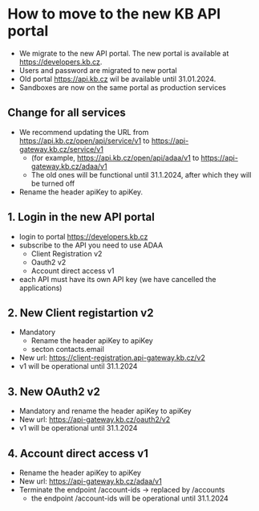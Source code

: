 # How to move to the new KB API portal

- We migrate to the new API portal. The new portal is available at <https://developers.kb.cz>.
- Users and password are migrated to new portal
- Old portal <https://api.kb.cz> wil be available until 31.01.2024.
- Sandboxes are now on the same portal as production services

## Change for all services

- We recommend updating the URL from <https://api.kb.cz/open/api/service/v1> to <https://api-gateway.kb.cz/service/v1>
  - (for example, <https://api.kb.cz/open/api/adaa/v1> to <https://api-gateway.kb.cz/adaa/v1>
  - The old ones will be functional until 31.1.2024, after which they will be turned off
- Rename the header apiKey to apiKey.

## 1. Login in the new API portal

- login to portal <https://developers.kb.cz>
- subscribe to the API you need to use ADAA
  - Client Registration v2
  - Oauth2 v2
  - Account direct access v1
- each API must have its own API key (we have cancelled the applications)

## 2. New Client registartion v2

- Mandatory
  - Rename the header apiKey to apiKey
  - secton contacts.email
- New url: <https://client-registration.api-gateway.kb.cz/v2>
- v1 will be operational until 31.1.2024

## 3. New OAuth2 v2

- Mandatory and rename the header apiKey to apiKey
- New url: <https://api-gateway.kb.cz/oauth2/v2>
- v1 will be operational until 31.1.2024

## 4. Account direct access v1

- Rename the header apiKey to apiKey
- New url: <https://api-gateway.kb.cz/adaa/v1>
- Terminate the endpoint /account-ids → replaced by /accounts
  - the endpoint /account-ids will be operational until 31.1.2024
